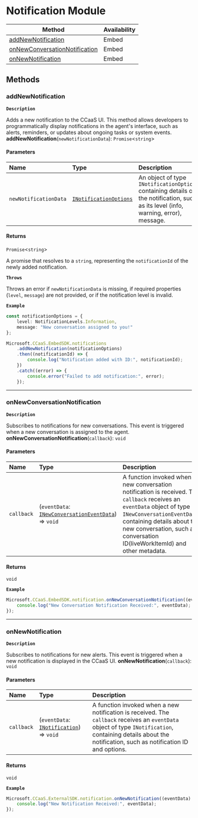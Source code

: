 # Notification Module
| Method | Availability |
| ------ | ------------ |
| [addNewNotification](NotificationModule.md#addnewnotification) | Embed |
| [onNewConversationNotification](NotificationModule.md#onnewconversationnotification) | Embed |
| [onNewNotification](NotificationModule.md#onnewnotification) | Embed |

## Methods

### addNewNotification
**`Description`**

Adds a new notification to the CCaaS UI.
This method allows developers to programmatically display notifications in the agent's interface,
such as alerts, reminders, or updates about ongoing tasks or system events.
**addNewNotification**(`newNotificationData`): `Promise`<`string`\>

#### Parameters

| Name                  | Type                                                            | Description                                                                                                                         |
| :-------------------- | :-------------------------------------------------------------- | :---------------------------------------------------------------------------------------------------------------------------------- |
| `newNotificationData` | [`INotificationOptions`](../interfaces/INotificationOptions.md) | An object of type `INotificationOptions` containing details of the notification, such as its level (info, warning, error), message. |

#### Returns

`Promise`<`string`\>

A promise that resolves to a `string`, representing the `notificationId` of the newly added notification.

**`Throws`**

Throws an error if `newNotificationData` is missing, if required properties (`level`, `message`) are not provided, or if the notification level is invalid.


**`Example`**

```ts
const notificationOptions = {
	level: NotificationLevels.Information,
	message: "New conversation assigned to you!"
};

Microsoft.CCaaS.EmbedSDK.notifications
	.addNewNotification(notificationOptions)
	.then((notificationId) => {
		console.log("Notification added with ID:", notificationId);
	})
	.catch((error) => {
		console.error("Failed to add notification:", error);
	});
```



---

### onNewConversationNotification
**`Description`**

Subscribes to notifications for new conversations.
This event is triggered when a new conversation is assigned to the agent.
**onNewConversationNotification**(`callback`): `void`

#### Parameters

| Name       | Type                                                                                               | Description                                                                                                                                                                                                                                                        |
| :--------- | :------------------------------------------------------------------------------------------------- | :----------------------------------------------------------------------------------------------------------------------------------------------------------------------------------------------------------------------------------------------------------------- |
| `callback` | (`eventData`: [`INewConversationEventData`](../interfaces/INewConversationEventData.md)) => `void` | A function invoked when a new conversation notification is received. The `callback` receives an `eventData` object of type `INewConversationEventData`, containing details about the new conversation, such as conversation ID(liveWorkItemId) and other metadata. |

#### Returns

`void`


**`Example`**

```ts
Microsoft.CCaaS.EmbedSDK.notification.onNewConversationNotification((eventData) => {
	console.log("New Conversation Notification Received:", eventData);
});
```



---

### onNewNotification
**`Description`**

Subscribes to notifications for new alerts.
This event is triggered when a new notification is displayed in the CCaaS UI.
**onNewNotification**(`callback`): `void`

#### Parameters

| Name       | Type                                                                       | Description                                                                                                                                                                                                    |
| :--------- | :------------------------------------------------------------------------- | :------------------------------------------------------------------------------------------------------------------------------------------------------------------------------------------------------------- |
| `callback` | (`eventData`: [`INotification`](../interfaces/INotification.md)) => `void` | A function invoked when a new notification is received. The `callback` receives an `eventData` object of type `INotification`, containing details about the notification, such as notification ID and options. |

#### Returns

`void`


**`Example`**

```ts
Microsoft.CCaaS.ExternalSDK.notification.onNewNotification((eventData) => {
	console.log("New Notification Received:", eventData);
});
```


